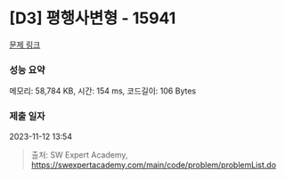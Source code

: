 # [D3] 평행사변형 - 15941 

[문제 링크](https://swexpertacademy.com/main/code/problem/problemDetail.do?contestProbId=AYVgOZEKOpcDFAQK) 

### 성능 요약

메모리: 58,784 KB, 시간: 154 ms, 코드길이: 106 Bytes

### 제출 일자

2023-11-12 13:54



> 출처: SW Expert Academy, https://swexpertacademy.com/main/code/problem/problemList.do